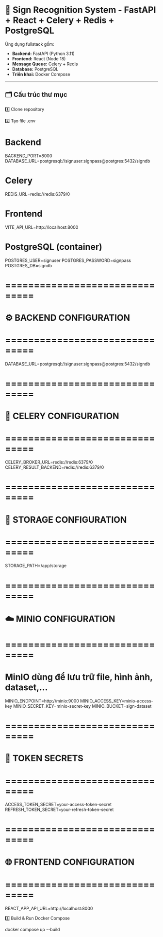 # 🧠 Sign Recognition System - FastAPI + React + Celery + Redis + PostgreSQL

Ứng dụng fullstack gồm:
- **Backend:** FastAPI (Python 3.11)
- **Frontend:** React (Node 18)
- **Message Queue:** Celery + Redis
- **Database:** PostgreSQL
- **Triển khai:** Docker Compose

---

## 🗂️ Cấu trúc thư mục

1️⃣ Clone repository

2️⃣ Tạo file .env

# Backend
BACKEND_PORT=8000
DATABASE_URL=postgresql://signuser:signpass@postgres:5432/signdb

# Celery
REDIS_URL=redis://redis:6379/0

# Frontend
VITE_API_URL=http://localhost:8000

# PostgreSQL (container)
POSTGRES_USER=signuser
POSTGRES_PASSWORD=signpass
POSTGRES_DB=signdb

# ===============================
# ⚙️ BACKEND CONFIGURATION
# ===============================
DATABASE_URL=postgresql://signuser:signpass@postgres:5432/signdb

# ===============================
# 🧮 CELERY CONFIGURATION
# ===============================
CELERY_BROKER_URL=redis://redis:6379/0
CELERY_RESULT_BACKEND=redis://redis:6379/0

# ===============================
# 💾 STORAGE CONFIGURATION
# ===============================
STORAGE_PATH=/app/storage

# ===============================
# ☁️ MINIO CONFIGURATION
# ===============================
# MinIO dùng để lưu trữ file, hình ảnh, dataset,...
MINIO_ENDPOINT=http://minio:9000
MINIO_ACCESS_KEY=minio-access-key
MINIO_SECRET_KEY=minio-secret-key
MINIO_BUCKET=sign-dataset

# ===============================
# 🔐 TOKEN SECRETS
# ===============================
ACCESS_TOKEN_SECRET=your-access-token-secret
REFRESH_TOKEN_SECRET=your-refresh-token-secret

# ===============================
# 🌐 FRONTEND CONFIGURATION
# ===============================
REACT_APP_API_URL=http://localhost:8000


3️⃣ Build & Run Docker Compose

docker compose up --build
